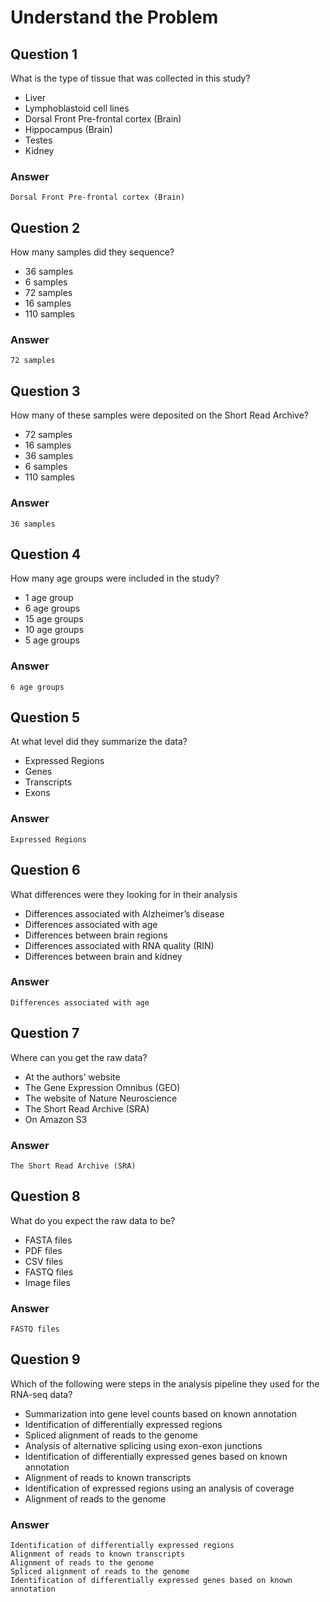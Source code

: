 # Understand the Problem

## Question 1
What is the type of tissue that was collected in this study?
* Liver
* Lymphoblastoid cell lines
* Dorsal Front Pre-frontal cortex (Brain)
* Hippocampus (Brain)
* Testes
* Kidney

### Answer
```
Dorsal Front Pre-frontal cortex (Brain)
```

## Question 2
How many samples did they sequence?
* 36 samples
* 6 samples
* 72 samples
* 16 samples
* 110 samples

### Answer
```
72 samples
```

## Question 3
How many of these samples were deposited on the Short Read Archive?
* 72 samples
* 16 samples
* 36 samples
* 6 samples
* 110 samples

### Answer
```
36 samples
```

## Question 4
How many age groups were included in the study?
* 1 age group
* 6 age groups
* 15 age groups
* 10 age groups
* 5 age groups

### Answer
```
6 age groups
```

## Question 5
At what level did they summarize the data?
* Expressed Regions
* Genes
* Transcripts 
* Exons

### Answer
```
Expressed Regions
```

## Question 6
What differences were they looking for in their analysis
* Differences associated with Alzheimer’s disease
* Differences associated with age
* Differences between brain regions
* Differences associated with RNA quality (RIN)
* Differences between brain and kidney

### Answer
```
Differences associated with age
```

## Question 7
Where can you get the raw data?
* At the authors’ website
* The Gene Expression Omnibus (GEO)
* The website of Nature Neuroscience
* The Short Read Archive (SRA)
* On Amazon S3

### Answer
```
The Short Read Archive (SRA)
```

## Question 8
What do you expect the raw data to be? 
* FASTA files
* PDF files
* CSV files
* FASTQ files
* Image files

### Answer
```
FASTQ files
```

## Question 9
Which of the following were steps in the analysis pipeline they used for the RNA-seq data?
* Summarization into gene level counts based on known annotation
* Identification of differentially expressed regions
* Spliced alignment of reads to the genome
* Analysis of alternative splicing using exon-exon junctions
* Identification of differentially expressed genes based on known annotation
* Alignment of reads to known transcripts
* Identification of expressed regions using an analysis of coverage
* Alignment of reads to the genome

### Answer
```
Identification of differentially expressed regions
Alignment of reads to known transcripts
Alignment of reads to the genome
Spliced alignment of reads to the genome
Identification of differentially expressed genes based on known annotation

```

